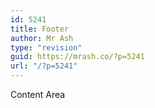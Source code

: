 ```yaml
---
id: 5241
title: Footer
author: Mr Ash
type: "revision"
guid: https://mrash.co/?p=5241
url: "/?p=5241"
---
```


<div class="elementor-theme-builder-content-area">Content Area</div>